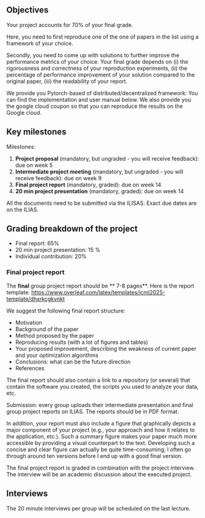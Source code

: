 
## Objectives

Your project accounts for 70% of your final grade.

Here, you need to first reproduce one of the one of  papers in the list using a framework of your choice.

Secondly, you need to come up with solutions to further improve the performance metrics of your choice. Your final grade depends on (i) the rigorousness and correctness of your reproduction experiments, (ii) the percentage of performance improvement of your solution compared to the original paper, (iii) the readability of your report.

We provide you Pytorch-based of distributed/decentralized framework: You can find the implementation and user manual below. We also provide you the google cloud coupon so that you can reproduce the results on the Google cloud.

## Key milestones

Milestones:

1. **Project proposal** (mandatory, but ungraded - you will receive feedback): due on week 5
2. **Intermediate project meeting** (mandatory, but ungraded - you will receive feedback): due on week 9
3. **Final project report** (mandatory, graded): due on week 14
4. **20 min project presentation** (mandatory, graded): due on week 14

All the documents need to be submitted via the ILISAS. Exact due dates are on the ILIAS.

## Grading breakdown of the project

- Final report: 65%
- 20 min project presentation: 15 %
- Individual contribution: 20%



### Final project report

The **final** group project report should be ** 7-8 pages**.
Here is the report template. https://www.overleaf.com/latex/templates/icml2025-template/dhxrkcgkvnkt
 <!---The **intermediate** project report is likely to be shorter (it is due a week before the final deadline), that is fine, submit whatever you have by then.)
 -->

We suggest the following final report structure:

- Motivation
- Background of the paper
- Method proposed by the paper
- Reproducing results (with a lot of figures and tables)
- Your proposed improvement, describing the weakness of current paper and  your optimization algorithms
- Conclusions: what can be the future direction
- References

The final report should also contain a link to a repository (or several) that contain the software you created, the scripts you used to analyze your data, etc.

Submission: every group uploads their intermediate presentation and final group project reports on ILIAS. The reports should be in PDF format.

In addition, your report must also include a figure that graphically depicts a major component of your project (e.g., your approach and how it relates to the application, etc.). Such a summary figure makes your paper much more accessible by providing a visual counterpart to the text. Developing such a concise and clear figure can actually be quite time-consuming; I often go through around ten versions before I end up with a good final version.

The final project report is graded in combination with the project interview. The interview will be an academic discussion about the executed project.

## Interviews

The 20 minute interviews per group will be scheduled on the last lecture.

